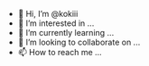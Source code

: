 - 👋 Hi, I’m @kokiii
- 👀 I’m interested in ...
- 🌱 I’m currently learning ...
- 💞️ I’m looking to collaborate on ...
- 📫 How to reach me ...

<!---
kokiii/kokiii is a ✨ special ✨ repository because its `README.md` (this file) appears on your GitHub profile.
You can click the Preview link to take a look at your changes.
--->
